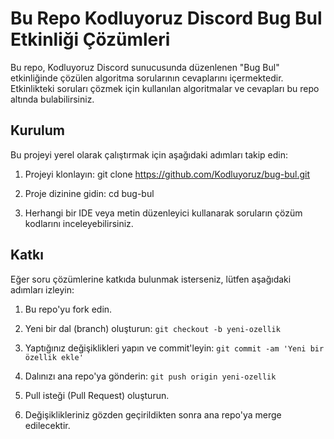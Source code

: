 # Bu Repo Kodluyoruz Discord Bug Bul Etkinliği Çözümleri

Bu repo, Kodluyoruz Discord sunucusunda düzenlenen "Bug Bul" etkinliğinde çözülen algoritma sorularının cevaplarını içermektedir. Etkinlikteki soruları çözmek için kullanılan algoritmalar ve cevapları bu repo altında bulabilirsiniz.

## Kurulum

Bu projeyi yerel olarak çalıştırmak için aşağıdaki adımları takip edin:

1. Projeyi klonlayın:
git clone https://github.com/Kodluyoruz/bug-bul.git

2. Proje dizinine gidin:
cd bug-bul


3. Herhangi bir IDE veya metin düzenleyici kullanarak soruların çözüm kodlarını inceleyebilirsiniz.

## Katkı

Eğer soru çözümlerine katkıda bulunmak isterseniz, lütfen aşağıdaki adımları izleyin:

1. Bu repo'yu fork edin.
2. Yeni bir dal (branch) oluşturun:
```git checkout -b yeni-ozellik```

3. Yaptığınız değişiklikleri yapın ve commit'leyin:
```git commit -am 'Yeni bir özellik ekle'```

4. Dalınızı ana repo'ya gönderin:
```git push origin yeni-ozellik```

5. Pull isteği (Pull Request) oluşturun.
6. Değişiklikleriniz gözden geçirildikten sonra ana repo'ya merge edilecektir.
